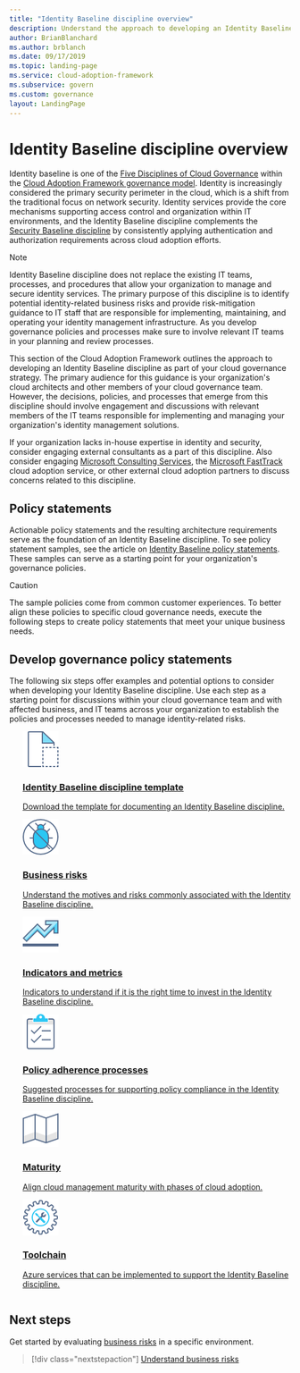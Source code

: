 ```yaml
---
title: "Identity Baseline discipline overview"
description: Understand the approach to developing an Identity Baseline discipline as part of a cloud governance strategy.
author: BrianBlanchard
ms.author: brblanch
ms.date: 09/17/2019
ms.topic: landing-page
ms.service: cloud-adoption-framework
ms.subservice: govern
ms.custom: governance
layout: LandingPage
---
```


# Identity Baseline discipline overview

Identity baseline is one of the [Five Disciplines of Cloud Governance](../governance-disciplines.md) within the [Cloud Adoption Framework governance model](../index.md). Identity is increasingly considered the primary security perimeter in the cloud, which is a shift from the traditional focus on network security. Identity services provide the core mechanisms supporting access control and organization within IT environments, and the Identity Baseline discipline complements the [Security Baseline discipline](../security-baseline/index.md) by consistently applying authentication and authorization requirements across cloud adoption efforts.

> [!NOTE]
> Identity Baseline discipline does not replace the existing IT teams, processes, and procedures that allow your organization to manage and secure identity services. The primary purpose of this discipline is to identify potential identity-related business risks and provide risk-mitigation guidance to IT staff that are responsible for implementing, maintaining, and operating your identity management infrastructure. As you develop governance policies and processes make sure to involve relevant IT teams in your planning and review processes.

This section of the Cloud Adoption Framework outlines the approach to developing an Identity Baseline discipline as part of your cloud governance strategy. The primary audience for this guidance is your organization's cloud architects and other members of your cloud governance team. However, the decisions, policies, and processes that emerge from this discipline should involve engagement and discussions with relevant members of the IT teams responsible for implementing and managing your organization's identity management solutions.

If your organization lacks in-house expertise in identity and security, consider engaging external consultants as a part of this discipline. Also consider engaging [Microsoft Consulting Services](https://www.microsoft.com/industry/services/consulting), the [Microsoft FastTrack](https://azure.microsoft.com/programs/azure-fasttrack) cloud adoption service, or other external cloud adoption partners to discuss concerns related to this discipline.

## Policy statements

Actionable policy statements and the resulting architecture requirements serve as the foundation of an Identity Baseline discipline. To see policy statement samples, see the article on [Identity Baseline policy statements](./policy-statements.md). These samples can serve as a starting point for your organization's governance policies.

> [!CAUTION]
> The sample policies come from common customer experiences. To better align these policies to specific cloud governance needs, execute the following steps to create policy statements that meet your unique business needs.

## Develop governance policy statements

The following six steps offer examples and potential options to consider when developing your Identity Baseline discipline. Use each step as a starting point for discussions within your cloud governance team and with affected business, and IT teams across your organization to establish the policies and processes needed to manage identity-related risks.

<!-- markdownlint-disable MD033 -->

<ul class="panelContent cardsE">
    <li style="display: flex; flex-direction: column;">
        <a href="./template.md">
            <div class="cardSize">
                <div class="cardPadding" >
                    <div class="card" >
                        <div class="cardImageOuter">
                            <div class="cardImage">
                                <img src="../../_images/govern/process-template.png" class="x-hidden-focus"/>
                            </div>
                        </div>
                        <div class="cardText" style="padding-left:0px;">
                            <h3>Identity Baseline discipline template</h3>
                            <p class="x-hidden-focus">Download the template for documenting an Identity Baseline discipline.</p>
                        </div>
                    </div>
                </div>
            </div>
        </a>
    </li>
    <li style="display: flex; flex-direction: column;">
        <a href="./business-risks.md">
            <div class="cardSize">
                <div class="cardPadding" >
                    <div class="card" >
                        <div class="cardImageOuter">
                            <div class="cardImage">
                                <img src="../../_images/govern/process-risks.png" class="x-hidden-focus"/>
                            </div>
                        </div>
                        <div class="cardText" style="padding-left:0px;">
                            <h3>Business risks</h3>
                            <p class="x-hidden-focus">Understand the motives and risks commonly associated with the Identity Baseline discipline.</p>
                        </div>
                    </div>
                </div>
            </div>
        </a>
    </li>
    <li style="display: flex; flex-direction: column;">
        <a href="./metrics-tolerance.md">
            <div class="cardSize">
                <div class="cardPadding" >
                    <div class="card" >
                        <div class="cardImageOuter">
                            <div class="cardImage">
                                <img src="../../_images/govern/process-metrics.png" class="x-hidden-focus"/>
                            </div>
                        </div>
                        <div class="cardText" style="padding-left:0px;">
                            <h3>Indicators and metrics</h3>
                            <p class="x-hidden-focus">Indicators to understand if it is the right time to invest in the Identity Baseline discipline.</p>
                        </div>
                    </div>
                </div>
            </div>
        </a>
    </li>
    <li style="display: flex; flex-direction: column;">
        <a href="./compliance-processes.md">
            <div class="cardSize">
                <div class="cardPadding" >
                    <div class="card" >
                        <div class="cardImageOuter">
                            <div class="cardImage">
                                <img src="../../_images/govern/process-enforce.png" class="x-hidden-focus"/>
                            </div>
                        </div>
                        <div class="cardText" style="padding-left:0px;">
                            <h3>Policy adherence processes</h3>
                            <p class="x-hidden-focus">Suggested processes for supporting policy compliance in the Identity Baseline discipline.</p>
                        </div>
                    </div>
                </div>
            </div>
        </a>
    </li>
    <li style="display: flex; flex-direction: column;">
        <a href="./discipline-improvement.md">
            <div class="cardSize">
                <div class="cardPadding" >
                    <div class="card" >
                        <div class="cardImageOuter">
                            <div class="cardImage">
                                <img src="../../_images/govern/process-maturity.png" class="x-hidden-focus"/>
                            </div>
                        </div>
                        <div class="cardText" style="padding-left:0px;">
                            <h3>Maturity</h3>
                            <p class="x-hidden-focus">Align cloud management maturity with phases of cloud adoption.</p>
                        </div>
                    </div>
                </div>
            </div>
        </a>
    </li>
    <li style="display: flex; flex-direction: column;">
        <a href="./toolchain.md">
            <div class="cardSize">
                <div class="cardPadding" >
                    <div class="card" >
                        <div class="cardImageOuter">
                            <div class="cardImage">
                                <img src="../../_images/govern/process-toolchain.png" class="x-hidden-focus"/>
                            </div>
                        </div>
                        <div class="cardText" style="padding-left:0px;">
                            <h3>Toolchain</h3>
                            <p class="x-hidden-focus">Azure services that can be implemented to support the Identity Baseline discipline.</p>
                        </div>
                    </div>
                </div>
            </div>
        </a>
    </li>
</ul>

<!-- markdownlint-enable MD033 -->

## Next steps

Get started by evaluating [business risks](./business-risks.md) in a specific environment.

> [!div class="nextstepaction"]
> [Understand business risks](./business-risks.md)
